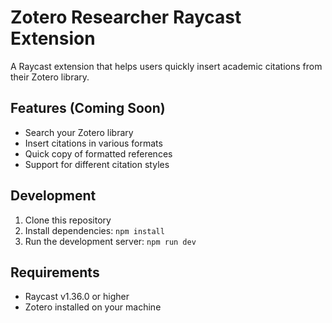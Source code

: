 # Zotero Researcher Raycast Extension

A Raycast extension that helps users quickly insert academic citations from their Zotero library.

## Features (Coming Soon)

- Search your Zotero library
- Insert citations in various formats
- Quick copy of formatted references
- Support for different citation styles

## Development

1. Clone this repository
2. Install dependencies: `npm install`
3. Run the development server: `npm run dev`

## Requirements

- Raycast v1.36.0 or higher
- Zotero installed on your machine 